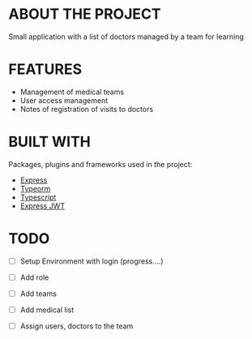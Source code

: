 # ABOUT THE PROJECT
Small application with a list of doctors managed by a team for learning

# FEATURES

- Management of medical teams
- User access management
- Notes of registration of visits to doctors

# BUILT WITH

Packages, plugins and frameworks used in the project:

* [Express](https://expressjs.com/)
* [Typeorm](https://typeorm.io/#/)
* [Typescript](https://www.typescriptlang.org/docs/home.html)
* [Express JWT](https://www.npmjs.com/package/express-jwt)

# TODO
 
- [ ] Setup Environment with login (progress....)
- [ ] Add role
- [ ] Add teams
- [ ] Add medical list
- [ ] Assign users, doctors to the team


